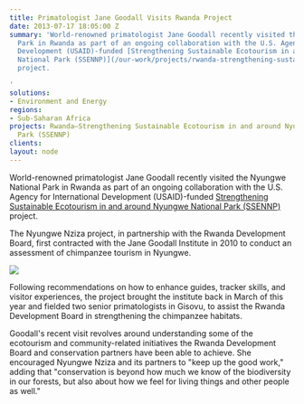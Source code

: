 ```yaml
---
title: Primatologist Jane Goodall Visits Rwanda Project
date: 2013-07-17 18:05:00 Z
summary: 'World-renowned primatologist Jane Goodall recently visited the Nyungwe National
  Park in Rwanda as part of an ongoing collaboration with the U.S. Agency for International
  Development (USAID)-funded [Strengthening Sustainable Ecotourism in and around Nyungwe
  National Park (SSENNP)](/our-work/projects/rwanda-strengthening-sustainable-ecotourism-and-around-nyungwe-national-park)
  project.

'
solutions:
- Environment and Energy
regions:
- Sub-Saharan Africa
projects: Rwanda—Strengthening Sustainable Ecotourism in and around Nyungwe National
  Park (SSENNP)
clients: 
layout: node
---
```


World-renowned primatologist Jane Goodall recently visited the Nyungwe National Park in Rwanda as part of an ongoing collaboration with the U.S. Agency for International Development (USAID)-funded [Strengthening Sustainable Ecotourism in and around Nyungwe National Park (SSENNP)][1] project.

The Nyungwe Nziza project, in partnership with the Rwanda Development Board, first contracted with the Jane Goodall Institute in 2010 to conduct an assessment of chimpanzee tourism in Nyungwe.

![][2]

Following recommendations on how to enhance guides, tracker skills, and visitor experiences, the project brought the institute back in March of this year and fielded two senior primatologists in Gisovu, to assist the Rwanda Development Board in strengthening the chimpanzee habitats.

Goodall's recent visit revolves around understanding some of the ecotourism and community-related initiatives the Rwanda Development Board and conservation partners have been able to achieve. She encouraged Nyungwe Nziza and its partners to "keep up the good work," adding that "conservation is beyond how much we know of the biodiversity in our forests, but also about how we feel for living things and other people as well."

[1]: /our-work/projects/rwanda-strengthening-sustainable-ecotourism-and-around-nyungwe-national-park
[2]: https://assetify-dai.com/news/Goodall.jpg
